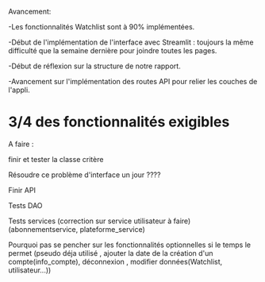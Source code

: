 
Avancement:

-Les fonctionnalités Watchlist sont à 90% implémentées.

-Début de l'implémentation de l'interface avec Streamlit : 
toujours la même difficulté que la semaine dernière pour joindre toutes les pages.

-Début de réflexion sur la structure de notre rapport.

-Avancement sur l'implémentation des routes API pour relier les couches de l'appli.

3/4 des fonctionnalités exigibles 
==========================================================================

A faire :

finir et tester la classe critère

Résoudre ce problème d'interface un jour ????

Finir API 

Tests DAO

Tests services (correction sur service utilisateur à faire)(abonnementservice, plateforme_service)

Pourquoi pas se pencher sur les fonctionnalités optionnelles si le temps le permet (pseudo déja utilisé , ajouter la date de la création d'un compte(info_compte), déconnexion , modifier données(Watchlist, utilisateur...))